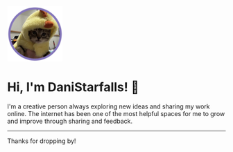 <img src="https://github.com/DaniStarfalls/DaniStarfalls/blob/5f874142a2ffb920fb63ca6927aa33ace69864b8/starfalls.png" alt="DaniWaterfalls' current profile picture" width="128"/>

# Hi, I'm DaniStarfalls! 💫
I'm a creative person always exploring new ideas and sharing my work online. The internet has been one of the most helpful spaces for me to grow and improve through sharing and feedback.

---

Thanks for dropping by!

